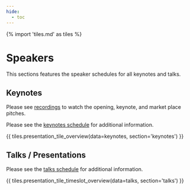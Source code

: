 ```yaml
---
hide:
  - toc
---
```


{% import 'tiles.md' as tiles %}

# Speakers

This sections features the speaker schedules for all keynotes and talks.

## Keynotes

Please see [recordings](../recordings.md) to watch the opening, keynote, and market place pitches.  

Please see the [keynotes schedule](/summit-2024/keynotes/) for additional
information.

{{ tiles.presentation_tile_overview(data=keynotes, section='keynotes') }}

## Talks / Presentations

Please see the [talks schedule](/summit-2024/talks/) for additional
information.

{{ tiles.presentation_tile_timeslot_overview(data=talks, section='talks') }}
